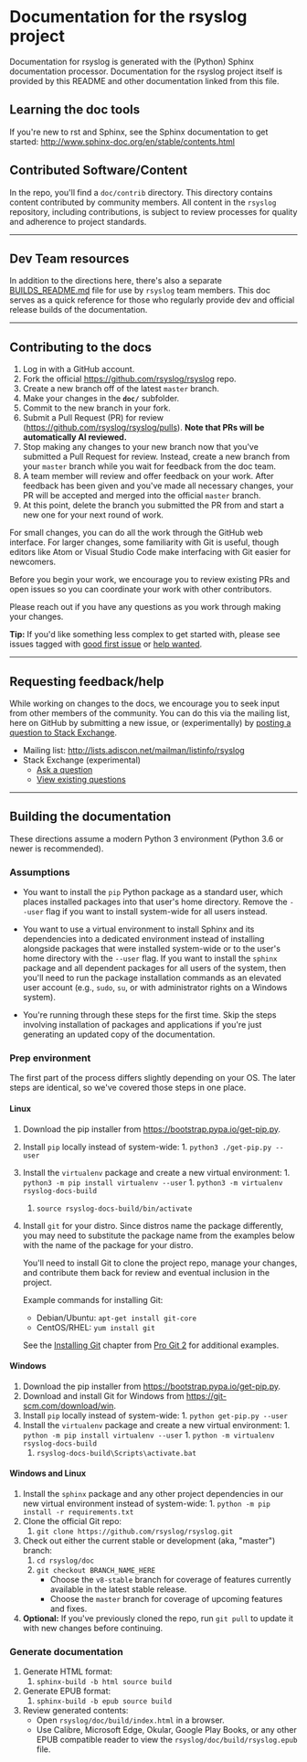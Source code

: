 # Documentation for the rsyslog project

Documentation for rsyslog is generated with the (Python) Sphinx documentation
processor. Documentation for the rsyslog project itself is provided
by this README and other documentation linked from this file.

## Learning the doc tools

If you're new to rst and Sphinx, see the Sphinx documentation to get started:
http://www.sphinx-doc.org/en/stable/contents.html

## Contributed Software/Content

In the repo, you'll find a `doc/contrib` directory. This directory contains
content contributed by community members. All content in the `rsyslog`
repository, including contributions, is subject to review processes for quality
and adherence to project standards.

---

## Dev Team resources

In addition to the directions here, there's also a separate
[BUILDS_README.md](doc/BUILDS_README.md) file for use by `rsyslog` team
members. This doc serves as a quick reference for those who regularly
provide dev and official release builds of the documentation.

---

## Contributing to the docs

1.  Log in with a GitHub account.
2.  Fork the official https://github.com/rsyslog/rsyslog repo.
3.  Create a new branch off of the latest `master` branch.
4.  Make your changes in the **`doc/`** subfolder.
5.  Commit to the new branch in your fork.
6.  Submit a Pull Request (PR) for review
    (https://github.com/rsyslog/rsyslog/pulls). **Note that PRs will be automatically AI reviewed.**
7.  Stop making any changes to your new branch now that you've submitted a
    Pull Request for review. Instead, create a new branch from your `master`
    branch while you wait for feedback from the doc team.
8.  A team member will review and offer feedback on your work. After
    feedback has been given and you've made all necessary changes, your
    PR will be accepted and merged into the official `master` branch.
9.  At this point, delete the branch you submitted the PR from and start
    a new one for your next round of work.

For small changes, you can do all the work through the GitHub web
interface. For larger changes, some familiarity with Git is useful, though
editors like Atom or Visual Studio Code make interfacing with Git
easier for newcomers.

Before you begin your work, we encourage you to review existing PRs and
open issues so you can coordinate your work with other contributors.

Please reach out if you have any questions as you work through making your
changes.

**Tip:** If you'd like something less complex to get started with, please see
issues tagged with
[good first issue](https://github.com/rsyslog/rsyslog/labels/good%20first%20issue)
or [help wanted](https://github.com/rsyslog/rsyslog/labels/help%20wanted).

---

## Requesting feedback/help

While working on changes to the docs, we encourage you to seek input from
other members of the community. You can do this via the mailing list, here
on GitHub by submitting a new issue, or (experimentally) by [posting a question
to Stack Exchange](https://serverfault.com/questions/ask?tags=rsyslog).

-   Mailing list: http://lists.adiscon.net/mailman/listinfo/rsyslog
-   Stack Exchange (experimental)
    -   [Ask a question](https://serverfault.com/questions/ask?tags=rsyslog)
    -   [View existing questions](https://stackexchange.com/filters/327462/rsyslog)

---

## Building the documentation

These directions assume a modern Python 3 environment (Python 3.6 or newer is recommended).

### Assumptions

-   You want to install the `pip` Python package as a standard user, which places
    installed packages into that user's home directory. Remove the `--user`
    flag if you want to install system-wide for all users instead.

-   You want to use a virtual environment to install Sphinx and its dependencies
    into a dedicated environment instead of installing alongside packages that
    were installed system-wide or to the user's home directory with the `--user`
    flag. If you want to install the `sphinx` package and all dependent packages
    for all users of the system, then you'll need to run the package
    installation commands as an elevated user account (e.g., `sudo`, `su`, or
    with administrator rights on a Windows system).

-   You're running through these steps for the first time. Skip the steps
    involving installation of packages and applications if you're just generating an updated
    copy of the documentation.

### Prep environment

The first part of the process differs slightly depending on your OS. The
later steps are identical, so we've covered those steps in one place.

#### Linux

1.  Download the pip installer from https://bootstrap.pypa.io/get-pip.py.
2.  Install `pip` locally instead of system-wide:
        1.  `python3 ./get-pip.py --user`
3.  Install the `virtualenv` package and create a new virtual environment:
        1.  `python3 -m pip install virtualenv --user`
        1.  `python3 -m virtualenv rsyslog-docs-build`
    1.  `source rsyslog-docs-build/bin/activate`
4.  Install `git` for your distro. Since distros name the package differently,
    you may need to substitute the package name from the examples
    below with the name of the package for your distro.

    You'll need to install Git to clone the project repo, manage
    your changes, and contribute them back for review and eventual inclusion
    in the project.

    Example commands for installing Git:

    -   Debian/Ubuntu: `apt-get install git-core`
    -   CentOS/RHEL: `yum install git`

    See the
    [Installing Git](https://git-scm.com/book/en/v2/Getting-Started-Installing-Git)
    chapter from [Pro Git 2](https://git-scm.com/book/) for additional examples.

#### Windows

1.  Download the pip installer from https://bootstrap.pypa.io/get-pip.py.
2.  Download and install Git for Windows from https://git-scm.com/download/win.
3.  Install `pip` locally instead of system-wide:
        1.  `python get-pip.py --user`
4.  Install the `virtualenv` package and create a new virtual environment:
        1.  `python -m pip install virtualenv --user`
        1.  `python -m virtualenv rsyslog-docs-build`
    1.  `rsyslog-docs-build\Scripts\activate.bat`

#### Windows and Linux

1.  Install the `sphinx` package and any other project dependencies in our
    new virtual environment instead of system-wide:
        1.  `python -m pip install -r requirements.txt`
2.  Clone the official Git repo:
    1.  `git clone https://github.com/rsyslog/rsyslog.git`
3.  Check out either the current stable or development (aka, "master") branch:
    1.  `cd rsyslog/doc`
    1.  `git checkout BRANCH_NAME_HERE`
        -   Choose the `v8-stable` branch for coverage of features currently
            available in the latest stable release.
        -   Choose the `master` branch for coverage of upcoming features and fixes.
4.  **Optional:** If you've previously cloned the repo, run `git pull` to update it
    with new changes before continuing.

### Generate documentation

1.  Generate HTML format:
    1.  `sphinx-build -b html source build`
2.  Generate EPUB format:
    1.  `sphinx-build -b epub source build`
3.  Review generated contents:
    -   Open `rsyslog/doc/build/index.html` in a browser.
    -   Use Calibre, Microsoft Edge, Okular, Google Play Books, or any other
        EPUB compatible reader to view the `rsyslog/doc/build/rsyslog.epub` file.
